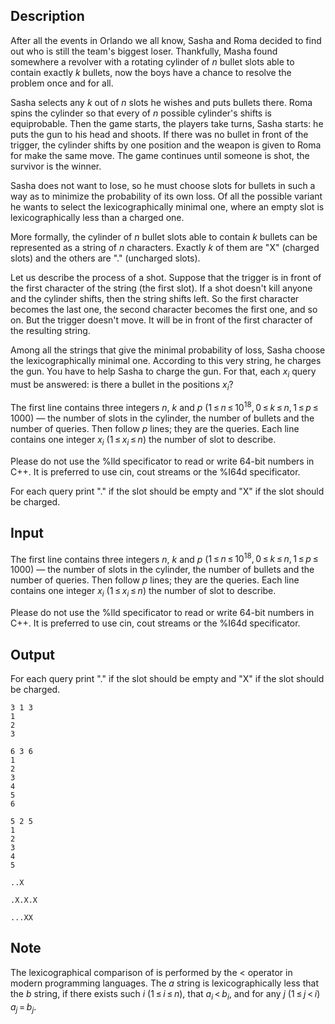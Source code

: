 ## Description

<div><p>After all the events in Orlando we all know, Sasha and Roma decided to find out who is still the team's biggest loser. Thankfully, Masha found somewhere a revolver with a rotating cylinder of <span class="tex-span"><i>n</i></span> bullet slots able to contain exactly <span class="tex-span"><i>k</i></span> bullets, now the boys have a chance to resolve the problem once and for all. </p><p>Sasha selects any <span class="tex-span"><i>k</i></span> out of <span class="tex-span"><i>n</i></span> slots he wishes and puts bullets there. Roma spins the cylinder so that every of <span class="tex-span"><i>n</i></span> possible cylinder's shifts is equiprobable. Then the game starts, the players take turns, Sasha starts: he puts the gun to his head and shoots. If there was no bullet in front of the trigger, the cylinder shifts by one position and the weapon is given to Roma for make the same move. The game continues until someone is shot, the survivor is the winner. </p><p>Sasha does not want to lose, so he must choose slots for bullets in such a way as to minimize the probability of its own loss. Of all the possible variant he wants to select the lexicographically minimal one, where an empty slot is lexicographically less than a charged one. </p><p>More formally, the cylinder of <span class="tex-span"><i>n</i></span> bullet slots able to contain <span class="tex-span"><i>k</i></span> bullets can be represented as a string of <span class="tex-span"><i>n</i></span> characters. Exactly <span class="tex-span"><i>k</i></span> of them are "<span class="tex-font-style-tt">X</span>" (charged slots) and the others are "<span class="tex-font-style-tt">.</span>" (uncharged slots). </p><p>Let us describe the process of a shot. Suppose that the trigger is in front of the first character of the string (the first slot). If a shot doesn't kill anyone and the cylinder shifts, then the string shifts left. So the first character becomes the last one, the second character becomes the first one, and so on. But the trigger doesn't move. It will be in front of the first character of the resulting string.</p><p>Among all the strings that give the minimal probability of loss, Sasha choose the lexicographically minimal one. According to this very string, he charges the gun. You have to help Sasha to charge the gun. For that, each <span class="tex-span"><i>x</i><sub class="lower-index"><i>i</i></sub></span> query must be answered: is there a bullet in the positions <span class="tex-span"><i>x</i><sub class="lower-index"><i>i</i></sub></span>?</p></div><div class="input-specification"><p>The first line contains three integers <span class="tex-span"><i>n</i></span>, <span class="tex-span"><i>k</i></span> and <span class="tex-span"><i>p</i></span> (<span class="tex-span">1 ≤ <i>n</i> ≤ 10<sup class="upper-index">18</sup>, 0 ≤ <i>k</i> ≤ <i>n</i>, 1 ≤ <i>p</i> ≤ 1000</span>) — the number of slots in the cylinder, the number of bullets and the number of queries. Then follow <span class="tex-span"><i>p</i></span> lines; they are the queries. Each line contains one integer <span class="tex-span"><i>x</i><sub class="lower-index"><i>i</i></sub></span> (<span class="tex-span">1 ≤ <i>x</i><sub class="lower-index"><i>i</i></sub> ≤ <i>n</i></span>) the number of slot to describe.</p><p>Please do not use the %lld specificator to read or write 64-bit numbers in С++. It is preferred to use cin, cout streams or the %I64d specificator.</p></div><div class="output-specification"><p>For each query print "<span class="tex-font-style-tt">.</span>" if the slot should be empty and "<span class="tex-font-style-tt">X</span>" if the slot should be charged.</p></div>

## Input

<p>The first line contains three integers <span class="tex-span"><i>n</i></span>, <span class="tex-span"><i>k</i></span> and <span class="tex-span"><i>p</i></span> (<span class="tex-span">1 ≤ <i>n</i> ≤ 10<sup class="upper-index">18</sup>, 0 ≤ <i>k</i> ≤ <i>n</i>, 1 ≤ <i>p</i> ≤ 1000</span>) — the number of slots in the cylinder, the number of bullets and the number of queries. Then follow <span class="tex-span"><i>p</i></span> lines; they are the queries. Each line contains one integer <span class="tex-span"><i>x</i><sub class="lower-index"><i>i</i></sub></span> (<span class="tex-span">1 ≤ <i>x</i><sub class="lower-index"><i>i</i></sub> ≤ <i>n</i></span>) the number of slot to describe.</p><p>Please do not use the %lld specificator to read or write 64-bit numbers in С++. It is preferred to use cin, cout streams or the %I64d specificator.</p>

## Output

<p>For each query print "<span class="tex-font-style-tt">.</span>" if the slot should be empty and "<span class="tex-font-style-tt">X</span>" if the slot should be charged.</p>





```input1
3 1 3
1
2
3

```




```input2
6 3 6
1
2
3
4
5
6

```




```input3
5 2 5
1
2
3
4
5

```




```output1
..X
```




```output2
.X.X.X
```




```output3
...XX
```



## Note

<p>The lexicographical comparison of is performed by the &lt; operator in modern programming languages. The <span class="tex-span"><i>a</i></span> string is lexicographically less that the <span class="tex-span"><i>b</i></span> string, if there exists such <span class="tex-span"><i>i</i></span> (<span class="tex-span">1 ≤ <i>i</i> ≤ <i>n</i></span>), that <span class="tex-span"><i>a</i><sub class="lower-index"><i>i</i></sub> &lt; <i>b</i><sub class="lower-index"><i>i</i></sub></span>, and for any <span class="tex-span"><i>j</i></span> (<span class="tex-span">1 ≤ <i>j</i> &lt; <i>i</i></span>) <span class="tex-span"><i>a</i><sub class="lower-index"><i>j</i></sub> = <i>b</i><sub class="lower-index"><i>j</i></sub></span>.</p>

